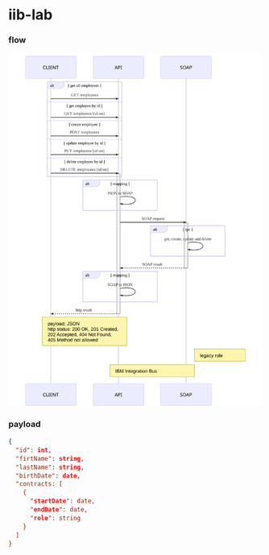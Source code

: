 # iib-lab

### flow
<img src="flow.svg" alt="flow diagram" style="max-width:100%;" />

### payload

```json
{
  "id": int,
  "firtName": string,
  "lastName": string,
  "birthDate": date,
  "contracts: [
    {
      "startDate": date,
      "endDate": date,
      "role": string
    }
  ]
}
```
